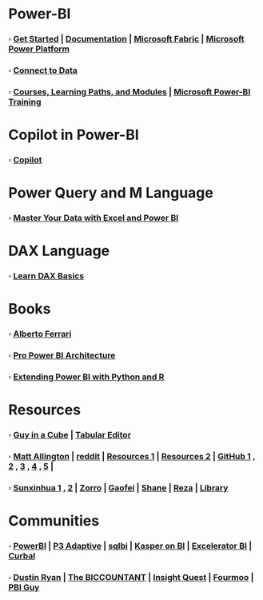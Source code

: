 # Power-BI
### $\square$ [Get Started](https://learn.microsoft.com/en-us/power-bi/fundamentals/) | [Documentation](https://learn.microsoft.com/en-us/power-bi/) | [Microsoft Fabric](https://learn.microsoft.com/en-us/fabric/) | [Microsoft Power Platform](https://learn.microsoft.com/en-us/power-platform/) 
### $\square$ [Connect to Data](https://learn.microsoft.com/en-us/power-bi/connect-data/desktop-quickstart-connect-to-data) 
### $\square$ [Courses, Learning Paths, and Modules](https://learn.microsoft.com/en-us/training/browse/?products=power-bi) | [Microsoft Power-BI Training](https://learn.microsoft.com/en-us/training/powerplatform/power-bi)

# Copilot in Power-BI
### $\square$ [Copilot](https://learn.microsoft.com/en-us/power-bi/create-reports/copilot-introduction) 

# Power Query and M Language
### $\square$ [Master Your Data with Excel and Power BI](https://skillwave.training/book-master-your-data-examples/)

# DAX Language
### $\square$ [Learn DAX Basics](https://learn.microsoft.com/en-us/power-bi/transform-model/desktop-quickstart-learn-dax-basics)

# Books
### $\square$ [Alberto Ferrari](https://www.sqlbi.com/author/alberto-ferrari/) 
### $\square$ [Pro Power BI Architecture](https://github.com/Apress/pro-power-BI-architecture-2nd)
### $\square$ [Extending Power BI with Python and R](https://github.com/PacktPublishing/Extending-Power-BI-with-Python-and-R-2nd-edition/tree/main)

# Resources
### $\square$ [Guy in a Cube](https://www.youtube.com/channel/UCFp1vaKzpfvoGai0vE5VJ0w) | [Tabular Editor](https://tabulareditor.com/)
### $\square$ [Matt Allington](https://www.linkedin.com/posts/mattallington_measure-killer-for-power-bi-activity-6983616430265028608-g4Uw) | [reddit](https://www.reddit.com/r/PowerBI/comments/18hc41b/i_want_to_learn_dax_what_should_be_the_starting/) | [Resources 1](https://www.myweb.ttu.edu/jengwer/misc/dev/power_bi.html) | [Resources 2](https://gist.github.com/johnmackintosh/47eb03f3994eea99b4b7db05f6f0c947) | [GitHub 1](https://github.com/liuliuball45/AwesomeResources/blob/master/PowerBI.md) , [2](https://github.com/PranamBhat/Power-BI-Materials) , [3](https://github.com/tomkarsten/awesome-power-bi) , [4](https://github.com/KienVu2368/Power-BI-Awesome) , [5](https://github.com/NajiElKotob) | 
### $\square$ [Sunxinhua 1](https://www.zhihu.com/column/c_1402719652045275137) , [2](https://zhuanlan.zhihu.com/p/452203463) | [Zorro](https://www2.zhihu.com/question/366732559) | [Gaofei](https://zhuanlan.zhihu.com/PowerBI) | [Shane](https://www.youtube.com/playlist?list=PLCGGtLsUjhm2bonhBZuEhZU72QkFjOpc6) | [Reza](https://www.youtube.com/channel/UCvBYTqRx-n_8KzFO0MJlUVw) | [Library](https://www.excel120.com/#/library)

# Communities
### $\square$ [PowerBI](https://powerbi.tips/) | [P3 Adaptive](https://p3adaptive.com/) | [sqlbi](https://www.sqlbi.com/) | [Kasper on BI](https://www.kasperonbi.com/) | [Excelerator BI](https://exceleratorbi.com.au/blog/) | [Curbal](https://curbal.com/blog)
### $\square$ [Dustin Ryan](https://sqldusty.com/) | [The BICCOUNTANT](https://www.thebiccountant.com) | [Insight Quest](https://insightsquest.com/) | [Fourmoo](https://www.fourmoo.com/blog) | [PBI Guy](https://pbi-guy.com/start-with-power-bi/)
